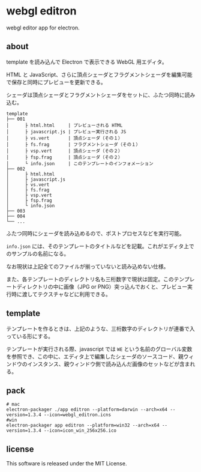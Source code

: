 # webgl editron

webgl editor app for electron.


## about

template を読み込んで Electron で表示できる WebGL 用エディタ。

HTML と JavaScript、さらに頂点シェーダとフラグメントシェーダを編集可能で保存と同時にプレビューを更新できる。

シェーダは頂点シェーダとフラグメントシェーダをセットに、ふたつ同時に読み込む。

```
template
├── 001
│      ├ html.html     | プレビューされる HTML
│      ├ javascript.js | プレビュー実行される JS
│      ├ vs.vert       | 頂点シェーダ（その１）
│      ├ fs.frag       | フラグメントシェーダ（その１）
│      ├ vsp.vert      | 頂点シェーダ（その２）
│      ├ fsp.frag      | 頂点シェーダ（その２）
│      └ info.json     | このテンプレートのインフォメーション
├── 002
│      ├ html.html
│      ├ javascript.js
│      ├ vs.vert
│      ├ fs.frag
│      ├ vsp.vert
│      ├ fsp.frag
│      └ info.json
├── 003
├── 004
└── ...
```

ふたつ同時にシェーダを読み込めるので、ポストプロセスなどを実行可能。

`info.json` には、そのテンプレートのタイトルなどを記載。これがエディタ上でのサンプルの名前になる。

なお現状は上記全てのファイルが揃っていないと読み込めない仕様。

また、各テンプレートのディレクトリ名も三桁数字で現状は固定。このテンプレートディレクトリの中に画像（JPG or PNG）突っ込んでおくと、プレビュー実行時に渡してテクスチャなどに利用できる。


## template

テンプレートを作るときは、上記のような、三桁数字のディレクトリが連番で入っている形にする。

テンプレートが実行される際、javascript では `WE` という名前のグローバル変数を参照でき、この中に、エディタ上で編集したシェーダのソースコード、親ウィンドウのインスタンス、親ウィンドウ側で読み込んだ画像のセットなどが含まれる。


## pack

```
# mac
electron-packager ./app editron --platform=darwin --arch=x64 --version=1.3.4 --icon=webgl_editron.icns
#win
electron-packager app editron --platform=win32 --arch=x64 --version=1.3.4 --icon=icon_win_256x256.ico
```


## license

This software is released under the MIT License.

